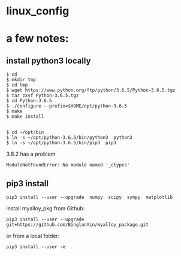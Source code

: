 # linux_config


# a few notes:


## install python3 locally

```
$ cd 
$ mkdir tmp
$ cd tmp
$ wget https://www.python.org/ftp/python/3.6.5/Python-3.6.5.tgz
$ tar zxvf Python-3.6.5.tgz 
$ cd Python-3.6.5
$ ./configure --prefix=$HOME/opt/python-3.6.5
$ make
$ make install


$ cd ~/opt/bin
$ ln -s ~/opt/python-3.6.5/bin/python3  python3
$ ln -s ~/opt/python-3.6.5/bin/pip3  pip3
```


3.8.2 has a problem 
```
ModuleNotFoundError: No module named '_ctypes'
```




## pip3 install
```
pip3 install --user --upgrade  numpy  scipy  sympy  matplotlib    
```

install myalloy_pkg from Github:     

```
pip3 install --user --upgrade  git+https://github.com/BinglunYin/myalloy_package.git    
```
or from a local folder:     
```
pip3 install --user -e  .  
```



